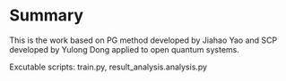 # Summary
This is the work based on PG method developed by Jiahao Yao and SCP developed by Yulong Dong applied to open quantum systems. 

Excutable scripts: train.py, result_analysis.analysis.py

